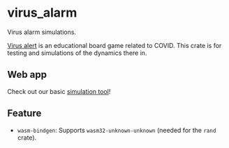 # virus_alarm
Virus alarm simulations.

[Virus alert](https://ist.ac.at/en/education/ist-for-kids/virus-alert/) is an educational board game related to COVID. This crate is for testing and simulations of the dynamics there in.

## Web app

Check out our basic [simulation tool](examples/web_app/www/dist/index.html)!

## Feature

- `wasm-bindgen`: Supports `wasm32-unknown-unknown` (needed for the `rand` crate).

